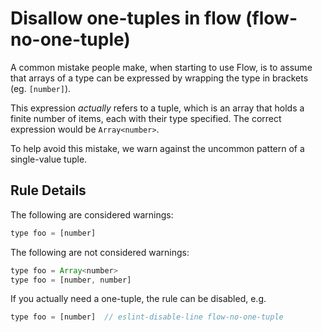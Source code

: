 # Disallow one-tuples in flow (flow-no-one-tuple)

A common mistake people make, when starting to use Flow, is to assume that
arrays of a type can be expressed by wrapping the type in brackets (eg.
`[number]`).

This expression _actually_ refers to a tuple, which is an array that holds a
finite number of items, each with their type specified. The correct expression
would be `Array<number>`.

To help avoid this mistake, we warn against the uncommon pattern of a
single-value tuple.

## Rule Details

The following are considered warnings:

```js
type foo = [number]
```

The following are not considered warnings:

```js
type foo = Array<number>
type foo = [number, number]
```

If you actually need a one-tuple, the rule can be disabled, e.g.

```js
type foo = [number]  // eslint-disable-line flow-no-one-tuple
```
